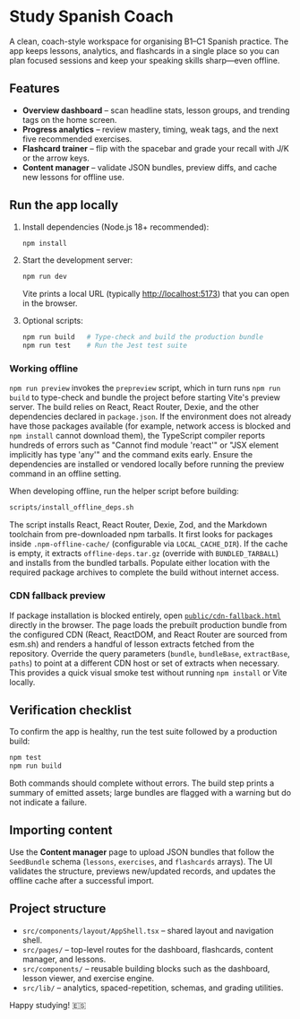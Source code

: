 # Study Spanish Coach

A clean, coach-style workspace for organising B1–C1 Spanish practice. The app keeps lessons, analytics, and flashcards in a single place so you can plan focused sessions and keep your speaking skills sharp—even offline.

## Features

- **Overview dashboard** – scan headline stats, lesson groups, and trending tags on the home screen.
- **Progress analytics** – review mastery, timing, weak tags, and the next five recommended exercises.
- **Flashcard trainer** – flip with the spacebar and grade your recall with J/K or the arrow keys.
- **Content manager** – validate JSON bundles, preview diffs, and cache new lessons for offline use.

## Run the app locally

1. Install dependencies (Node.js 18+ recommended):

   ```bash
   npm install
   ```

2. Start the development server:

   ```bash
   npm run dev
   ```

   Vite prints a local URL (typically <http://localhost:5173>) that you can open in the browser.

3. Optional scripts:

   ```bash
   npm run build   # Type-check and build the production bundle
   npm run test    # Run the Jest test suite
   ```

### Working offline

`npm run preview` invokes the `prepreview` script, which in turn runs `npm run build` to type-check and bundle the project before
starting Vite's preview server. The build relies on React, React Router, Dexie, and the other dependencies declared in
`package.json`. If the environment does not already have those packages available (for example, network access is blocked and
`npm install` cannot download them), the TypeScript compiler reports hundreds of errors such as "Cannot find module 'react'" or
"JSX element implicitly has type 'any'" and the command exits early. Ensure the dependencies are installed or vendored locally
before running the preview command in an offline setting.

When developing offline, run the helper script before building:

```bash
scripts/install_offline_deps.sh
```

The script installs React, React Router, Dexie, Zod, and the Markdown toolchain from pre-downloaded npm tarballs. It first looks for packages inside `.npm-offline-cache/` (configurable via `LOCAL_CACHE_DIR`). If the cache is empty, it extracts `offline-deps.tar.gz` (override with `BUNDLED_TARBALL`) and installs from the bundled tarballs. Populate either location with the required package archives to complete the build without internet access.

### CDN fallback preview

If package installation is blocked entirely, open [`public/cdn-fallback.html`](public/cdn-fallback.html) directly in the browser. The page loads the prebuilt production bundle from the configured CDN (React, ReactDOM, and React Router are sourced from esm.sh) and renders a handful of lesson extracts fetched from the repository. Override the query parameters (`bundle`, `bundleBase`, `extractBase`, `paths`) to point at a different CDN host or set of extracts when necessary. This provides a quick visual smoke test without running `npm install` or Vite locally.

## Verification checklist

To confirm the app is healthy, run the test suite followed by a production build:

```bash
npm test
npm run build
```

Both commands should complete without errors. The build step prints a summary of emitted assets; large bundles are flagged with a warning but do not indicate a failure.

## Importing content

Use the **Content manager** page to upload JSON bundles that follow the `SeedBundle` schema (`lessons`, `exercises`, and `flashcards` arrays). The UI validates the structure, previews new/updated records, and updates the offline cache after a successful import.

## Project structure

- `src/components/layout/AppShell.tsx` – shared layout and navigation shell.
- `src/pages/` – top-level routes for the dashboard, flashcards, content manager, and lessons.
- `src/components/` – reusable building blocks such as the dashboard, lesson viewer, and exercise engine.
- `src/lib/` – analytics, spaced-repetition, schemas, and grading utilities.

Happy studying! 🇪🇸
